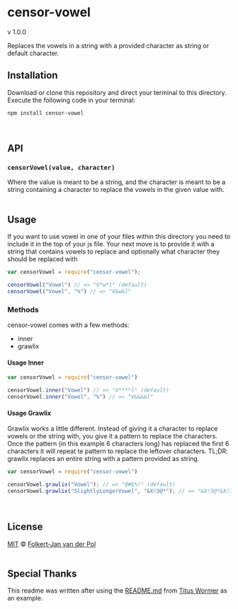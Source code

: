 # censor-vowel
v 1.0.0

Replaces the vowels in a string with a provided character as string or default character.

## Installation
Download or clone this repository and direct your terminal to this directory.
Execute the following code in your terminal:
```
npm install censor-vowel
```
</br>


## API
### **`censorVowel(value, character)`**

Where the value is meant to be a string, and the character is meant to be a string containing a character to replace the vowels in the given value with.
</br>
</br>


## Usage
If you want to use vowel in one of your files within this directory you need to include it in the top of your js file.
Your next move is to provide it with a string that contains vowels to replace and optionally what character they should be replaced with
```js
var censorVowel = require("censor-vowel");

censorVowel("Vowel") // => "V*w*l" (default)
censorVowel("Vowel", "%") // => "V&w&l"
```

### Methods
censor-vowel comes with a few methods:
* inner
* grawlix

#### Usage Inner
```js
var censorVowel = require("censor-vowel")

censorVowel.inner("Vowel") // => "V****l" (default)
censorVowel.inner("Vowel", "%") // => "V&&&&l"
```

#### Usage Grawlix
Grawlix works a little different. Instead of giving it a character to replace vowels or the string with, you give it a pattern to replace the characters.
Once the pattern (in this example 6 characters long) has replaced the first 6 characters it will repeat te pattern to replace the leftover characters.
TL;DR: grawlix replaces an entire string with a pattern provided as string.
```js
var censorVowel = require("censor-vowel")

censorVowel.grawlix("Vowel"); // => "@#$%!" (default)
censorVowel.grawlix("SlightlyLongerVowel", "&X!3@*"); // => "&X!3@*&X!3@*&X!3@*&"
```
</br>


## License
[MIT](LICENSE.md) © [Folkert-Jan van der Pol](https://github.com/FJvdPol)
</br>
</br>


## Special Thanks
This readme was written after using the [README.md](https://github.com/wooorm/ccount#readme) from [Titus Wormer](https://github.com/wooorm) as an example.
